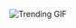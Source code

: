 
<!-- GIF_SECTION -->
![Trending GIF](https://media3.giphy.com/media/v1.Y2lkPThiYjIxNzcyN24wYnB5ZzVmZm9laTJsNWtqZzZmdXN1dWc0aXQ3d3VwNmQ1bzV3MSZlcD12MV9naWZzX3NlYXJjaCZjdD1n/WQxhrCs2cHuyA/giphy.gif)
<!-- END_GIF_SECTION -->

